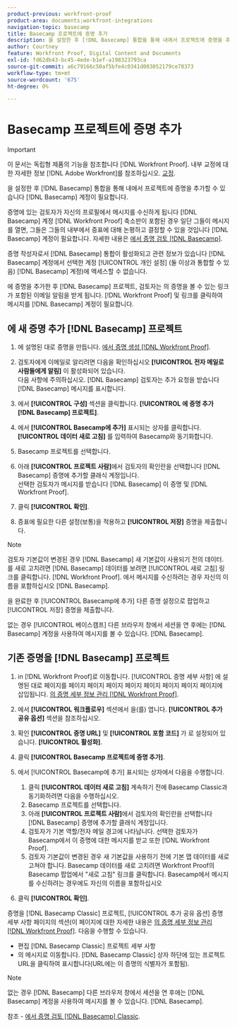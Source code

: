 ```yaml
---
product-previous: workfront-proof
product-area: documents;workfront-integrations
navigation-topic: basecamp
title: Basecamp 프로젝트에 증명 추가
description: 을 설정한 후 [!DNL Basecamp] 통합을 통해 내에서 프로젝트에 증명을 추가할 수 있습니다 [!DNL Basecamp] 계정이 필요합니다.
author: Courtney
feature: Workfront Proof, Digital Content and Documents
exl-id: fd62db43-bc45-4ede-b1ef-a198323793ca
source-git-commit: a6c79166c50af5bfe4c0341d003052179ce78373
workflow-type: tm+mt
source-wordcount: '675'
ht-degree: 0%

---
```


# Basecamp 프로젝트에 증명 추가

>[!IMPORTANT]
>
>이 문서는 독립형 제품의 기능을 참조합니다 [!DNL Workfront Proof]. 내부 교정에 대한 자세한 정보 [!DNL Adobe Workfront]를 참조하십시오. [교정](../../../review-and-approve-work/proofing/proofing.md).

을 설정한 후 [!DNL Basecamp] 통합을 통해 내에서 프로젝트에 증명을 추가할 수 있습니다 [!DNL Basecamp] 계정이 필요합니다.

증명에 있는 검토자가 자신의 프로필에서 메시지를 수신하게 됩니다 [!DNL Basecamp] 계정 [!DNL Workfront Proof] 축소판이 포함된 경우 일단 그들이 메시지를 열면, 그들은 그들의 내부에서 증표에 대해 논평하고 결정할 수 있을 것입니다 [!DNL Basecamp] 계정이 필요합니다. 자세한 내용은  [에서 증명 검토 [!DNL Basecamp]](../../../workfront-proof/wp-integrations/basecamp/review-proof-basecamp.md).

증명 작성자로서 [!DNL Basecamp] 통합이 활성화되고 관련 정보가 있습니다 [!DNL Basecamp] 계정에서 선택한 계정 [!UICONTROL 개인 설정] (둘 이상과 통합할 수 있음) [!DNL Basecamp] 계정)에 액세스할 수 없습니다.

에 증명을 추가한 후 [!DNL Basecamp] 프로젝트, 검토자는 의 증명을 볼 수 있는 링크가 포함된 이메일 알림을 받게 됩니다. [!DNL Workfront Proof] 및 링크를 클릭하여 메시지를 [!DNL Basecamp] 계정이 필요합니다.

## 에 새 증명 추가 [!DNL Basecamp] 프로젝트

1. 에 설명된 대로 증명을 만듭니다. [에서 증명 생성 [!DNL Workfront Proof]](../../../workfront-proof/wp-work-proofsfiles/create-proofs-and-files/generate-proofs.md).
1. 검토자에게 이메일로 알리려면 다음을 확인하십시오 **[!UICONTROL 전자 메일로 사람들에게 알림]** 이 활성화되어 있습니다.\
   다음 사항에 주의하십시오. [!DNL Basecamp] 검토자는 추가 요청을 받습니다 [!DNL Basecamp] 메시지를 표시합니다.

1. 에서 **[!UICONTROL 구성]** 섹션을 클릭합니다. **[!UICONTROL 에 증명 추가 [!DNL Basecamp] 프로젝트]**.

1. 에서 **[!UICONTROL Basecamp에 추가]** 표시되는 상자를 클릭합니다. **[!UICONTROL 데이터 새로 고침]** 를 입력하여 Basecamp와 동기화합니다.

1. Basecamp 프로젝트를 선택합니다.
1. 아래 **[!UICONTROL 프로젝트 사람]**&#x200B;에서 검토자의 확인란을 선택합니다 [!DNL Basecamp] 증명에 추가할 클래식 계정입니다.\
   선택한 검토자가 메시지를 받습니다 [!DNL Basecamp] 이 증명 및 [!DNL Workfront Proof].

1. 클릭 **[!UICONTROL 확인]**.
1. 증표에 필요한 다른 설정(보통)을 적용하고 **[!UICONTROL 저장]** 증명을 제출합니다.

>[!NOTE]
>
>검토자 기본값이 변경된 경우 [!DNL Basecamp] 새 기본값이 사용되기 전의 데이터. 를 새로 고치려면 [!DNL Basecamp] 데이터를 보려면 [!UICONTROL 새로 고침] 링크를 클릭합니다. [!DNL Workfront Proof]. 에서 메시지를 수신하려는 경우 자신의 이름을 포함하십시오 [!DNL Basecamp].
>
>을 완료한 후 [!UICONTROL Basecamp에 추가] 다른 증명 설정으로 팝업하고 [!UICONTROL 저장] 증명을 제출합니다.
>
>없는 경우 [!UICONTROL 베이스캠프] 다른 브라우저 창에서 세션을 연 후에는 [!DNL Basecamp] 계정을 사용하여 메시지를 볼 수 있습니다. [!DNL Basecamp].

## 기존 증명을 [!DNL Basecamp] 프로젝트

1. in [!DNL Workfront Proof]로 이동합니다. [!UICONTROL 증명 세부 사항] 에 설명된 대로 페이지를 페이지 페이지 페이지 페이지 페이지 페이지 페이지 페이지에 삽입됩니다.  [의 증명 세부 정보 관리 [!DNL Workfront Proof]](../../../workfront-proof/wp-work-proofsfiles/manage-your-work/manage-proof-details.md).
1. 에서 **[!UICONTROL 워크플로우]** 섹션에서 을(를) 엽니다. **[!UICONTROL 추가 공유 옵션]** 섹션을 참조하십시오.

1. 확인 **[!UICONTROL 증명 URL]** 및 **[!UICONTROL 포함 코드]** 가 로 설정되어 있습니다. **[!UICONTROL 활성화]**.

1. 클릭 **[!UICONTROL Basecamp 프로젝트에 증명 추가]**.
1. 에서 [!UICONTROL Basecamp에 추가] 표시되는 상자에서 다음을 수행합니다.

   1. 클릭 **[!UICONTROL 데이터 새로 고침]** 계속하기 전에 Basecamp Classic과 동기화하려면 다음을 수행하십시오.
   1. Basecamp 프로젝트를 선택합니다.
   1. 아래 **[!UICONTROL 프로젝트 사람]**&#x200B;에서 검토자의 확인란을 선택합니다 [!DNL Basecamp] 증명에 추가할 클래식 계정입니다.
   1. 검토자가 기본 역할/전자 메일 경고에 나타납니다. 선택한 검토자가 Basecamp에서 이 증명에 대한 메시지를 받고 또한 [!DNL Workfront Proof].
   1. 검토자 기본값이 변경된 경우 새 기본값을 사용하기 전에 기본 맵 데이터를 새로 고쳐야 합니다. Basecamp 데이터를 새로 고치려면 Workfront Proof의 Basecamp 팝업에서 &quot;새로 고침&quot; 링크를 클릭합니다. Basecamp에서 메시지를 수신하려는 경우에도 자신의 이름을 포함하십시오

1. 클릭 **[!UICONTROL 확인]**.

증명을 [!DNL Basecamp Classic] 프로젝트, [!UICONTROL 추가 공유 옵션] 증명 세부 사항 페이지의 섹션(이 페이지에 대한 자세한 내용은 [의 증명 세부 정보 관리 [!DNL Workfront Proof]](../../../workfront-proof/wp-work-proofsfiles/manage-your-work/manage-proof-details.md). 다음을 수행할 수 있습니다.

* 편집 [!DNL Basecamp Classic] 프로젝트 세부 사항
* 의 메시지로 이동합니다. [!DNL Basecamp Classic] 상자 하단에 있는 프로젝트 URL을 클릭하여 표시합니다(URL에는 이 증명의 식별자가 포함됨).

>[!NOTE]
>
>없는 경우 [!DNL Basecamp] 다른 브라우저 창에서 세션을 연 후에는 [!DNL Basecamp] 계정을 사용하여 메시지를 볼 수 있습니다. [!DNL Basecamp].

참조 - [에서 증명 검토 [!DNL Basecamp] Classic](../../../workfront-proof/wp-integrations/basecamp-classic/review-proof-basecamp-classic.md).
